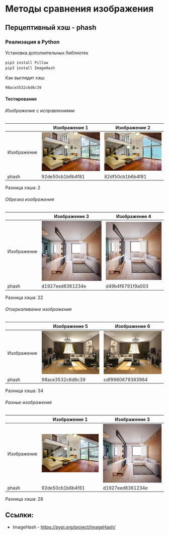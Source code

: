 # Методы сравнения изображения

## Перцептивный хэш - phash

### Реализация в Python

Установка дополнительных библиотек

```sh
pip3 install Pillow
pip3 install ImageHash
```

Как выглядит хэш:
```sh
98ace3532c6d6c39
```

#### Тестирование 

###### Изображение с исправлениями

||Изображение 1|Изображение 2|
|-----|-----|-----|
|Изображение|![Image1](img/kvar_1.jpg)|![Image2](img/kvar_2.jpg)|
|phash|92de50cb1b6b4f81|82df50cb1b6b4f81|
Разница хэша: 2

###### Обрезка изображения

||Изображение 3|Изображение 4|
|-----|-----|-----|
|Изображение|![Image3](img/kvar_3.jpg)|![Image4](img/kvar_4.jpg)|
|phash|d1927eed8361234e|d49b4f6791f9a003|
Разница хэша: 22

###### Отзеркаливание изображения

||Изображение 5|Изображение 6|
|-----|-----|-----|
|Изображение|![Image5](img/kvar_5.jpg)|![Image6](img/kvar_6.jpg)|
|phash|98ace3532c6d6c39|cdf9960679383964|
Разница хэша: 34

###### Разные изображения

||Изображение 1|Изображение 3|
|-----|-----|-----|
|Изображение|![Image1](img/kvar_1.jpg)|![Image3](img/kvar_3.jpg)|
|phash|92de50cb1b6b4f81|d1927eed8361234e|
Разница хэша: 28

## Ссылки:
* ImageHash - https://pypi.org/project/ImageHash/